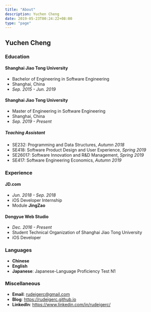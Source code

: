 ```yaml
---
title: "About"
description: Yuchen Cheng
date: 2019-05-23T00:24:22+08:00
type: "page"
---
```


## Yuchen Cheng

### Education

#### **Shanghai Jiao Tong University**

- Bachelor of Engineering in Software Engineering
- Shanghai, China
- *Sep. 2015 - Jun. 2019*

#### **Shanghai Jiao Tong University**

- Master of Engineering in Software Engineering
- Shanghai, China
- *Sep. 2019 - Present*

##### Teaching Assistant

- SE232: Programming and Data Structures, *Autumn 2018*
- SE418: Software Product Design and User Experience, *Spring 2019*
- SE26017: Software Innovation and R&D Management, *Spring 2019*
- SE417: Software Engineering Economics, *Autumn 2019*

### Experience

#### JD.com

- *Jun. 2018 - Sep. 2018*
- iOS Developer Internship
- Module **JingZao**

#### Dongyue Web Studio

- *Dec. 2016 - Present*
- Student Technical Organization of Shanghai Jiao Tong University
- iOS Developer

### Languages

- **Chinese**
- **English**
- **Japanese**: Japanese-Language Proficiency Test N1

### Miscellaneous

- **Email**: [rudeigerc@gmail.com](mailto:rudeigerc@gmail.com)
- **Blog**: https://rudeigerc.github.io
- **LinkedIn**: https://www.linkedin.com/in/rudeigerc/
